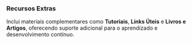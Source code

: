 ### Recursos Extras

Inclui materiais complementares como **Tutoriais**, **Links Úteis** e **Livros e Artigos**, oferecendo suporte adicional para o aprendizado e desenvolvimento contínuo.